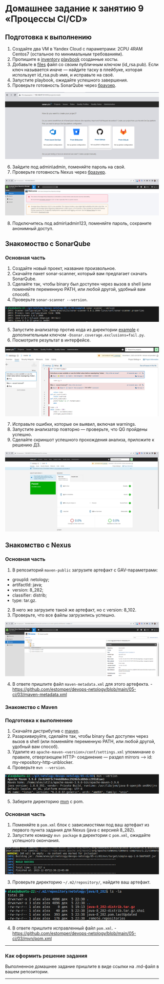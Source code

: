 # Домашнее задание к занятию 9 «Процессы CI/CD»

## Подготовка к выполнению

1. Создайте два VM в Yandex Cloud с параметрами: 2CPU 4RAM Centos7 (остальное по минимальным требованиям).
2. Пропишите в [inventory](./infrastructure/inventory/cicd/hosts.yml) [playbook](./infrastructure/site.yml) созданные хосты.
3. Добавьте в [files](./infrastructure/files/) файл со своим публичным ключом (id_rsa.pub). Если ключ называется иначе — найдите таску в плейбуке, которая использует id_rsa.pub имя, и исправьте на своё.
4. Запустите playbook, ожидайте успешного завершения.
5. Проверьте готовность SonarQube через [браузер](http://localhost:9000).
  
![ScreenShot](https://github.com/estomper/devops-netology/blob/main/05-ci/03/img/img_1.png)

6. Зайдите под admin\admin, поменяйте пароль на свой.
7.  Проверьте готовность Nexus через [бразуер](http://localhost:8081).
  
![ScreenShot](https://github.com/estomper/devops-netology/blob/main/05-ci/03/img/img_2.png)
  
8. Подключитесь под admin\admin123, поменяйте пароль, сохраните анонимный доступ.

## Знакомоство с SonarQube

### Основная часть

1. Создайте новый проект, название произвольное.
2. Скачайте пакет sonar-scanner, который вам предлагает скачать SonarQube.
3. Сделайте так, чтобы binary был доступен через вызов в shell (или поменяйте переменную PATH, или любой другой, удобный вам способ).
4. Проверьте `sonar-scanner --version`.
  
![ScreenShot](https://github.com/estomper/devops-netology/blob/main/05-ci/03/img/img_3.png)

5. Запустите анализатор против кода из директории [example](./example) с дополнительным ключом `-Dsonar.coverage.exclusions=fail.py`.
6. Посмотрите результат в интерфейсе.
  
![ScreenShot](https://github.com/estomper/devops-netology/blob/main/05-ci/03/img/img_4.png)

7. Исправьте ошибки, которые он выявил, включая warnings.
8. Запустите анализатор повторно — проверьте, что QG пройдены успешно.
9. Сделайте скриншот успешного прохождения анализа, приложите к решению ДЗ.
  
 ![ScreenShot](https://github.com/estomper/devops-netology/blob/main/05-ci/03/img/img_5.png)

## Знакомство с Nexus

### Основная часть

1. В репозиторий `maven-public` загрузите артефакт с GAV-параметрами:

 *    groupId: netology;
 *    artifactId: java;
 *    version: 8_282;
 *    classifier: distrib;
 *    type: tar.gz.
   
2. В него же загрузите такой же артефакт, но с version: 8_102.
3. Проверьте, что все файлы загрузились успешно.
  
 ![ScreenShot](https://github.com/estomper/devops-netology/blob/main/05-ci/03/img/img_6.png)

4. В ответе пришлите файл `maven-metadata.xml` для этого артефекта. - https://github.com/estomper/devops-netology/blob/main/05-ci/03/maven-metadata.xml  

### Знакомство с Maven

### Подготовка к выполнению

1. Скачайте дистрибутив с [maven](https://maven.apache.org/download.cgi).
2. Разархивируйте, сделайте так, чтобы binary был доступен через вызов в shell (или поменяйте переменную PATH, или любой другой, удобный вам способ).
3. Удалите из `apache-maven-<version>/conf/settings.xml` упоминание о правиле, отвергающем HTTP- соединение — раздел mirrors —> id: my-repository-http-unblocker.
4. Проверьте `mvn --version`.
  
 ![ScreenShot](https://github.com/estomper/devops-netology/blob/main/05-ci/03/img/img_7.png)

5. Заберите директорию [mvn](./mvn) с pom.

### Основная часть

1. Поменяйте в `pom.xml` блок с зависимостями под ваш артефакт из первого пункта задания для Nexus (java с версией 8_282).
2. Запустите команду `mvn package` в директории с `pom.xml`, ожидайте успешного окончания.
  
 ![ScreenShot](https://github.com/estomper/devops-netology/blob/main/05-ci/03/img/img_8.png)

3. Проверьте директорию `~/.m2/repository/`, найдите ваш артефакт.
  
 ![ScreenShot](https://github.com/estomper/devops-netology/blob/main/05-ci/03/img/img_9.png)

4. В ответе пришлите исправленный файл `pom.xml`. - https://github.com/estomper/devops-netology/blob/main/05-ci/03/mvn/pom.xml

---

### Как оформить решение задания

Выполненное домашнее задание пришлите в виде ссылки на .md-файл в вашем репозитории.

---

